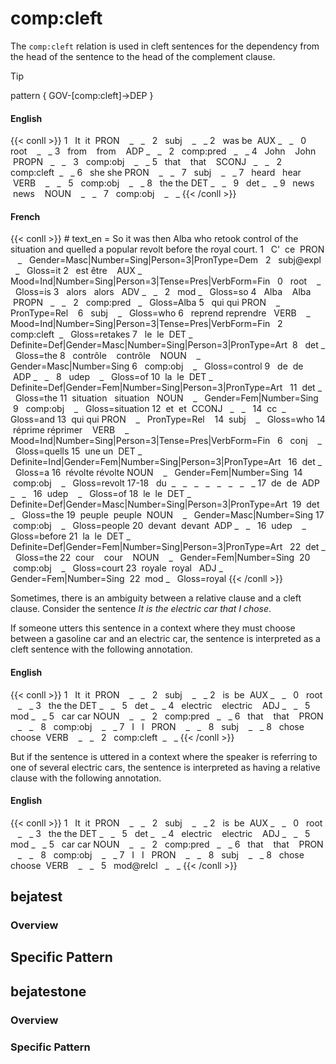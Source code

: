 # comp:cleft

The `comp:cleft` relation is used in cleft sentences for the dependency from the head of the sentence to the head of the complement clause.

>[!tip]
> pattern { GOV-[comp:cleft]->DEP }

<!-- tabs:start -->
#### **English**
{{< conll >}}
1   It  it  PRON    _   _   2   subj    _   _
2   was be  AUX _   _   0   root    _   _
3   from    from    ADP _   _   2   comp:pred   _   _
4   John    John    PROPN   _   _   3   comp:obj    _   _
5   that    that    SCONJ   _   _   2   comp:cleft  _   _
6   she she PRON    _   _   7   subj    _   _
7   heard   hear    VERB    _   _   5   comp:obj    _   _
8   the the DET _   _   9   det _   _
9   news    news    NOUN    _   _   7   comp:obj    _   _
{{< /conll >}}

  
#### **French**
{{< conll >}}
\# text_en = So it was then Alba who retook control of the situation and quelled a popular revolt before the royal court.
1   C'  ce  PRON    _   Gender=Masc|Number=Sing|Person=3|PronType=Dem   2   subj@expl   _   Gloss=it
2   est être    AUX _   Mood=Ind|Number=Sing|Person=3|Tense=Pres|VerbForm=Fin   0   root    _   Gloss=is
3   alors   alors   ADV _   _   2   mod _   Gloss=so
4   Alba    Alba    PROPN   _   _   2   comp:pred   _   Gloss=Alba
5   qui qui PRON    _   PronType=Rel    6   subj    _   Gloss=who
6   reprend reprendre   VERB    _   Mood=Ind|Number=Sing|Person=3|Tense=Pres|VerbForm=Fin   2   comp:cleft  _   Gloss=retakes
7   le  le  DET _   Definite=Def|Gender=Masc|Number=Sing|Person=3|PronType=Art  8   det _   Gloss=the
8   contrôle    contrôle    NOUN    _   Gender=Masc|Number=Sing 6   comp:obj    _   Gloss=control
9   de  de  ADP _   _   8   udep    _   Gloss=of
10  la  le  DET _   Definite=Def|Gender=Fem|Number=Sing|Person=3|PronType=Art   11  det _   Gloss=the
11  situation   situation   NOUN    _   Gender=Fem|Number=Sing  9   comp:obj    _   Gloss=situation
12  et  et  CCONJ   _   _   14  cc  _   Gloss=and
13  qui qui PRON    _   PronType=Rel    14  subj    _   Gloss=who
14  réprime réprimer    VERB    _   Mood=Ind|Number=Sing|Person=3|Tense=Pres|VerbForm=Fin   6   conj    _   Gloss=quells
15  une un  DET _   Definite=Ind|Gender=Fem|Number=Sing|Person=3|PronType=Art   16  det _   Gloss=a
16  révolte révolte NOUN    _   Gender=Fem|Number=Sing  14  comp:obj    _   Gloss=revolt
17-18   du  _   _   _   _   _   _   _   _
17  de  de  ADP _   _   16  udep    _   Gloss=of
18  le  le  DET _   Definite=Def|Gender=Masc|Number=Sing|Person=3|PronType=Art  19  det _   Gloss=the
19  peuple  peuple  NOUN    _   Gender=Masc|Number=Sing 17  comp:obj    _   Gloss=people
20  devant  devant  ADP _   _   16  udep    _   Gloss=before
21  la  le  DET _   Definite=Def|Gender=Fem|Number=Sing|Person=3|PronType=Art   22  det _   Gloss=the
22  cour    cour    NOUN    _   Gender=Fem|Number=Sing  20  comp:obj    _   Gloss=court
23  royale  royal   ADJ _   Gender=Fem|Number=Sing  22  mod _   Gloss=royal
{{< /conll >}}
<!-- tabs:end -->

Sometimes, there is an ambiguity between a relative clause and a cleft clause. Consider the sentence *It is the electric car that I chose*.

If someone utters this sentence in a context where they must choose between a gasoline car and an electric car, the sentence is interpreted as a cleft sentence with the following annotation.

  
<!-- tabs:start -->
#### **English**
{{< conll >}}
1   It  it  PRON    _   _   2   subj    _   _
2   is  be  AUX _   _   0   root    _   _
3   the the DET _   _   5   det _   _
4   electric    electric    ADJ _   _   5   mod _   _
5   car car NOUN    _   _   2   comp:pred   _   _
6   that    that    PRON    _   _   8   comp:obj    _   _
7   I   I   PRON    _   _   8   subj    _   _
8   chose   choose  VERB    _   _   2   comp:cleft  _   _
{{< /conll >}}
<!-- tabs:end -->
  
  

But if the sentence is uttered in a context where the speaker is referring to one of several electric cars, the sentence is interpreted as having a relative clause with the following annotation.

<!-- tabs:start -->
#### **English**

{{< conll >}}
1   It  it  PRON    _   _   2   subj    _   _
2   is  be  AUX _   _   0   root    _   _
3   the the DET _   _   5   det _   _
4   electric    electric    ADJ _   _   5   mod _   _
5   car car NOUN    _   _   2   comp:pred   _   _
6   that    that    PRON    _   _   8   comp:obj    _   _
7   I   I   PRON    _   _   8   subj    _   _
8   chose   choose  VERB    _   _   5   mod@relcl   _   _
{{< /conll >}}
<!-- tabs:end -->


## bejatest

### Overview

## Specific Pattern




## bejatestone

### Overview

### Specific Pattern


